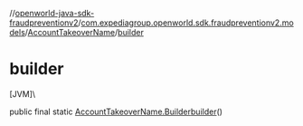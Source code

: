 //[openworld-java-sdk-fraudpreventionv2](../../../index.md)/[com.expediagroup.openworld.sdk.fraudpreventionv2.models](../index.md)/[AccountTakeoverName](index.md)/[builder](builder.md)

# builder

[JVM]\

public final static [AccountTakeoverName.Builder](-builder/index.md)[builder](builder.md)()
